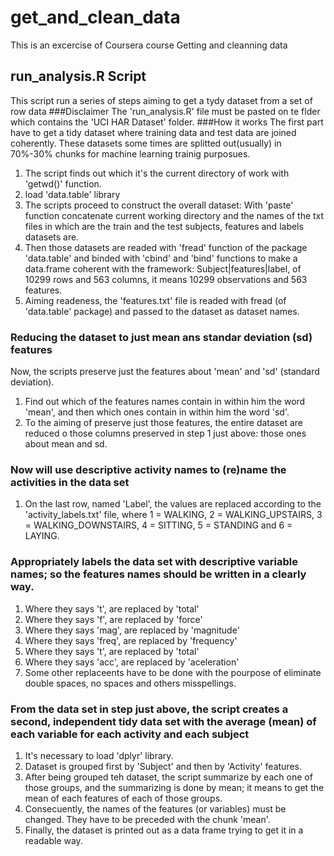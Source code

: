 # get_and_clean_data
This is an excercise of Coursera course Getting and cleanning data
## run_analysis.R Script
This script run a series of steps aiming to get a tydy dataset from a set of row data
###Disclaimer
The 'run_analysis.R' file must be pasted on te flder which contains the 'UCI HAR Dataset' folder.
###How it works
The first part have to get a tidy dataset where training data and test data are joined coherently. These datasets some times are splitted out(usually) in 70%-30% chunks for machine learning trainig purposues.
1. The script finds out which it's the current directory of work with 'getwd()' function.
2. load 'data.table' library
3. The scripts proceed to construct the overall dataset: With 'paste' function concatenate current working directory and the names of the txt files in which are the train and the test subjects, features and labels datasets are.
4. Then those datasets are readed with 'fread' function of the package 'data.table' and binded with 'cbind' and 'bind' functions to make a data.frame coherent with the framework: Subject|features|label, of 10299 rows and 563 columns, it means 10299 observations and 563 features.
5. Aiming readeness, the 'features.txt' file is readed with fread (of 'data.table' package) and passed to the dataset as dataset names.
### Reducing the dataset to just mean ans standar deviation (sd) features
Now, the scripts preserve just the features about 'mean' and 'sd' (standard deviation).
1. Find out which of the features names contain in within him the word 'mean', and then which ones contain in within him the word 'sd'.
2. To the aiming of preserve just those features, the entire dataset are reduced o those columns preserved in step 1 just above: those ones about mean and sd.
### Now will use descriptive activity names to (re)name the activities in the data set
1. On the last row, named 'Label', the values are replaced according to the 'activity_labels.txt' file, where 1 = WALKING, 2 = WALKING_UPSTAIRS, 3 = WALKING_DOWNSTAIRS, 4 = SITTING, 5 = STANDING and 6 = LAYING.
### Appropriately labels the data set with descriptive variable names; so the features names should be written in a clearly way.
1. Where they says 't',  are replaced by 'total'
2. Where they says 'f',  are replaced by 'force'
3. Where they says 'mag',  are replaced by 'magnitude'
4. Where they says 'freq',  are replaced by 'frequency'
5. Where they says 't',  are replaced by 'total'
6. Where they says 'acc',  are replaced by 'aceleration'
7. Some other replaceents have to be done with the pourpose of eliminate double spaces, no spaces and others misspellings.
### From the data set in step just above, the script creates a second, independent tidy data set with the average (mean) of each variable for each activity and each subject
1. It's necessary to load 'dplyr' library.
2. Dataset is grouped first by 'Subject' and then by 'Activity' features.
3. After being grouped teh dataset, the script summarize by each one of those groups, and the summarizing is done by mean; it means to get the mean of each features of each of those groups.
4. Consecuently, the names of the features (or variables) must be changed. They have to be preceded with the chunk 'mean'.
5. Finally, the dataset is printed out as a data frame trying to get it in a readable way.
